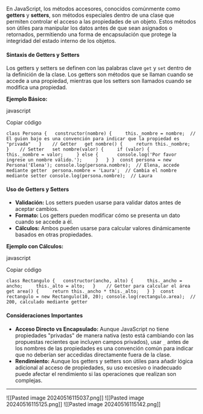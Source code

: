 En JavaScript, los métodos accesores, conocidos comúnmente como **getters** y **setters**, son métodos especiales dentro de una clase que permiten controlar el acceso a las propiedades de un objeto. Estos métodos son útiles para manipular los datos antes de que sean asignados o retornados, permitiendo una forma de encapsulación que protege la integridad del estado interno de los objetos.

#### Sintaxis de Getters y Setters

Los getters y setters se definen con las palabras clave `get` y `set` dentro de la definición de la clase. Los getters son métodos que se llaman cuando se accede a una propiedad, mientras que los setters son llamados cuando se modifica una propiedad.

**Ejemplo Básico:**

javascript

Copiar código

`class Persona {   constructor(nombre) {     this._nombre = nombre;  // El guion bajo es una convención para indicar que la propiedad es "privada"   }    // Getter   get nombre() {     return this._nombre;   }    // Setter   set nombre(valor) {     if (valor) {       this._nombre = valor;     } else {       console.log('Por favor ingrese un nombre válido.');     }   } }  const persona = new Persona('Elena'); console.log(persona.nombre);  // Elena, accede mediante getter  persona.nombre = 'Laura';  // Cambia el nombre mediante setter console.log(persona.nombre);  // Laura`

#### Uso de Getters y Setters

- **Validación:** Los setters pueden usarse para validar datos antes de aceptar cambios.
- **Formato:** Los getters pueden modificar cómo se presenta un dato cuando se accede a él.
- **Cálculos:** Ambos pueden usarse para calcular valores dinámicamente basados en otras propiedades.

**Ejemplo con Cálculos:**

javascript

Copiar código

`class Rectangulo {   constructor(ancho, alto) {     this._ancho = ancho;     this._alto = alto;   }    // Getter para calcular el área   get area() {     return this._ancho * this._alto;   } }  const rectangulo = new Rectangulo(10, 20); console.log(rectangulo.area);  // 200, calculado mediante getter`

#### Consideraciones Importantes

- **Acceso Directo vs Encapsulado:** Aunque JavaScript no tiene propiedades "privadas" de manera nativa (esto está cambiando con las propuestas recientes que incluyen campos privados), usar `_` antes de los nombres de las propiedades es una convención común para indicar que no deberían ser accedidas directamente fuera de la clase.
- **Rendimiento:** Aunque los getters y setters son útiles para añadir lógica adicional al acceso de propiedades, su uso excesivo o inadecuado puede afectar el rendimiento si las operaciones que realizan son complejas.

---
![[Pasted image 20240516115037.png]]
![[Pasted image 20240516115125.png]]
![[Pasted image 20240516115142.png]]
